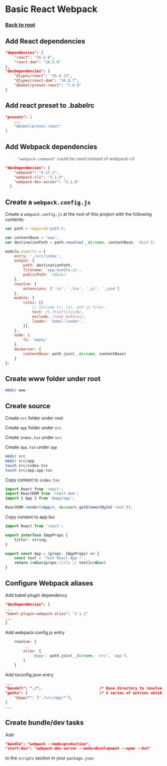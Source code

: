 # Basic React Webpack

### [Back to root](/README.md)

## Add React dependencies

``` json
"dependencies": {
    "react": "16.5.0",
    "react-dom": "16.5.0"
},
"devDependencies": {
    "@types/react": "16.4.13",
    "@types/react-dom": "16.0.7",
    "@babel/preset-react": "7.0.0"
}
```

## Add react preset to .babelrc

```json
"presets": [
    ...
    "@babel/preset-react"
]
```

## Add Webpack dependencies

> `"webpack-command"` could be used instead of webpack-cli

```json
"devDependencies": {
    "webpack": "4.17.2",
    "webpack-cli": "3.1.0",
    "webpack-dev-server": "3.1.8"
  }
```

## Create a `webpack.config.js`

Create a `webpack.config.js` at the root of this project with the following contents:

```js
var path = require('path');

var contentBase = 'www';
var destinationPath = path.resolve(__dirname, contentBase, 'dist');

module.exports = {
    entry: './src/index',
    output: {
        path: destinationPath,
        filename: 'app.bundle.js',
        publicPath: '/dist/'
    },
    resolve: {
        extensions: ['.ts', '.tsx', '.js', '.json']
    },
    module: {
        rules: [{
            // Include ts, tsx, and js files.
            test: /\.(tsx?)|(js)$/,
            exclude: /node_modules/,
            loader: 'babel-loader',
        }],
    },
    node: {
        fs: 'empty'
    },
    devServer: {
        contentBase: path.join(__dirname, contentBase)
    }
};
```

## Create www folder under root

```sh
mkdir www
```

## Create source

Create `src` folder under root

Create `app` folder under `src`

Create `index.tsx` under `src`

Create `app.tsx` under `app`

```sh
mkdir src
mkdir src/app
touch src/index.tsx
touch src/app.app.tsx
```

Copy content to `index.tsx`

```jsx
import React from 'react';
import ReactDOM from 'react-dom';
import { App } from '@app/app';

ReactDOM.render(<App/>, document.getElementById('root'));

```

Copy content to app.tsx

```jsx
import React from 'react';

export interface IAppProps {
    title?: string;
}

export const App = (props: IAppProps) => {
    const text = 'Test React App !';
    return (<div>{props.title || text}</div>)
}
```

## Configure Webpack aliases

Add babel plugin dependency

```json
"devDependencies": {
...
"babel-plugin-webpack-alias": "2.1.2"
...
}
```


Add webpack.config.js entry

```js
    resolve: {
        ...
        alias: {
            '@app': path.join(__dirname, 'src', 'app'),
        }
    }
```

Add tsconfig.json entry

```json
...
"baseUrl": "./",                          /* Base directory to resolve non-absolute module names. */
"paths": {                                /* A series of entries which re-map imports to lookup locations relative to the 'baseUrl'. */
    "@app/*": ["./src/app/*"],
}
...
```

## Create bundle/dev tasks

Add

```json
"bundle": "webpack --mode=production",
"start:dev": "webpack-dev-server --mode=development --open --hot"
```

to the `scripts` section in your `package.json`
